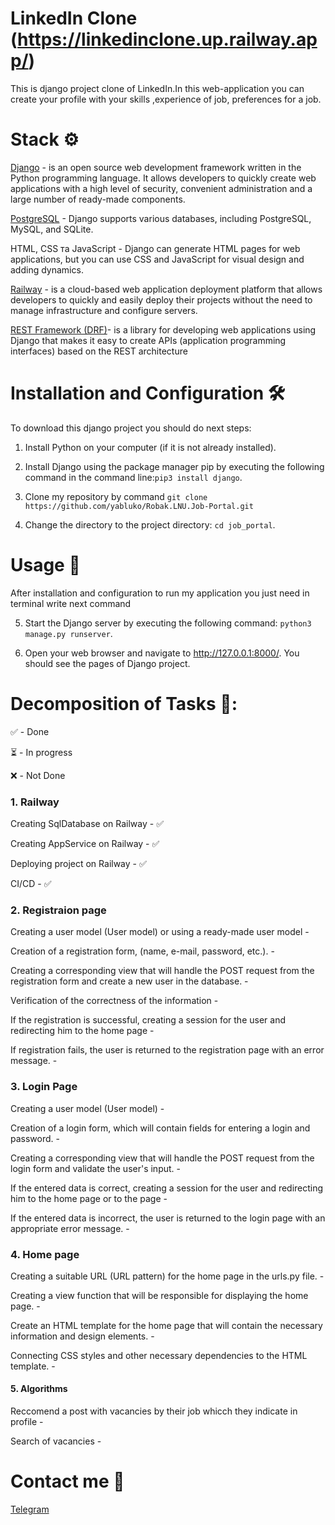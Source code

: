 # LinkedIn Clone (https://linkedinclone.up.railway.app/)


This is django project clone of LinkedIn.In this web-application you can create your profile with your skills ,experience of job, preferences for a job.
# Stack ⚙️
[Django](https://www.djangoproject.com/) - is an open source web development framework written in the Python programming language. It allows developers to quickly create web applications with a high level of security, convenient administration and a large number of ready-made components.

[PostgreSQL](https://www.postgresql.org/) - Django supports various databases, including PostgreSQL, MySQL, and SQLite.

HTML, CSS та JavaScript - Django can generate HTML pages for web applications, but you can use CSS and JavaScript for visual design and adding dynamics.

[Railway](https://railway.app/) - is a cloud-based web application deployment platform that allows developers to quickly and easily deploy their projects without the need to manage infrastructure and configure servers.

[REST Framework (DRF)](https://www.django-rest-framework.org)- is a library for developing web applications using Django that makes it easy to create APIs (application programming interfaces) based on the REST architecture

# Installation and Configuration 🛠️

To download this django project you should do next steps:

1. Install Python on your computer (if it is not already installed).

2. Install Django using the package manager pip by executing the following command in the command line:```pip3 install django```.

3. Clone my repository by command ```git clone https://github.com/yabluko/Robak.LNU.Job-Portal.git```

4. Change the directory to the project directory: ```cd job_portal```.

# Usage 🚀

After installation and configuration to run my application you just need in terminal write next command

5. Start the Django server by executing the following command: ```python3 manage.py runserver```.

6. Open your web browser and navigate to http://127.0.0.1:8000/. You should see the pages of Django project.

# Decomposition of Tasks 📝:

✅ - Done

⏳ - In progress

❌ -  Not Done 

### 1. Railway

Creating SqlDatabase on Railway - ✅

Creating AppService on Railway - ✅

Deploying project on Railway - ✅

CI/CD - ✅


### 2. Registraion page 
Creating a user model (User model) or using a ready-made user model - 

Creation of a registration form, (name, e-mail, password, etc.). - 

Creating a corresponding view that will handle the POST request from the registration form and create a new user in the database. - 

Verification of the correctness of the information  - 

If the registration is successful, creating a session for the user and redirecting him to the home page  - 

If registration fails, the user is returned to the registration page with an error message. - 

 
### 3. Login Page

Creating a user model (User model)  - 

Creation of a login form, which will contain fields for entering a login and password. - 

Creating a corresponding view that will handle the POST request from the login form and validate the user's input. - 

If the entered data is correct, creating a session for the user and redirecting him to the home page or to the page - 

If the entered data is incorrect, the user is returned to the login page with an appropriate error message. - 
 
 
 ### 4. Home page
 
 Creating a suitable URL (URL pattern) for the home page in the urls.py file. - 
 
 Creating a view function that will be responsible for displaying the home page. - 
 
 Create an HTML template for the home page that will contain the necessary information and design elements. - 
 
 Connecting CSS styles and other necessary dependencies to the HTML template. - 
 
 #### 5. Algorithms
 
 Reccomend a post with vacancies by their job whicch they indicate in profile - 
 
 Search of vacancies - 
 
 # Contact me 📱
 
 [Telegram]([[https://t.me/zhushchonka]](https://web.telegram.org/z/))
 
 
 
 
 
 
 
 
 
 
 
 
 
 
 
 
 





